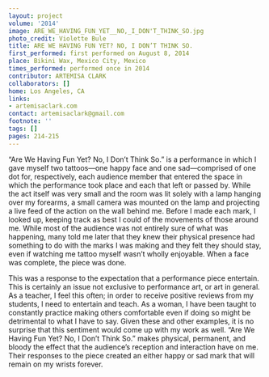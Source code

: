 ```yaml
---
layout: project
volume: '2014'
image: ARE_WE_HAVING_FUN_YET__NO,_I_DON'T_THINK_SO.jpg
photo_credit: Violette Bule
title: ARE WE HAVING FUN YET? NO, I DON’T THINK SO.
first_performed: first performed on August 8, 2014
place: Bikini Wax, Mexico City, Mexico
times_performed: performed once in 2014
contributor: ARTEMISA CLARK
collaborators: []
home: Los Angeles, CA
links:
- artemisaclark.com
contact: artemisaclark@gmail.com
footnote: ''
tags: []
pages: 214-215
---
```


“Are We Having Fun Yet? No, I Don’t Think So.” is a performance in which I gave myself two tattoos—one happy face and one sad—comprised of one dot for, respectively, each audience member that entered the space in which the performance took place and each that left or passed by. While the act itself was very small and the room was lit solely with a lamp hanging over my forearms, a small camera was mounted on the lamp and projecting a live feed of the action on the wall behind me. Before I made each mark, I looked up, keeping track as best I could of the movements of those around me. While most of the audience was not entirely sure of what was happening, many told me later that they knew their physical presence had something to do with the marks I was making and they felt they should stay, even if watching me tattoo myself wasn’t wholly enjoyable. When a face was complete, the piece was done.

This was a response to the expectation that a performance piece entertain. This is certainly an issue not exclusive to performance art, or art in general. As a teacher, I feel this often; in order to receive positive reviews from my students, I need to entertain and teach. As a woman, I have been taught to constantly practice making others comfortable even if doing so might be detrimental to what I have to say. Given these and other examples, it is no surprise that this sentiment would come up with my work as well. “Are We Having Fun Yet? No, I Don’t Think So.” makes physical, permanent, and bloody the effect that the audience’s reception and interaction have on me. Their responses to the piece created an either happy or sad mark that will remain on my wrists forever.
